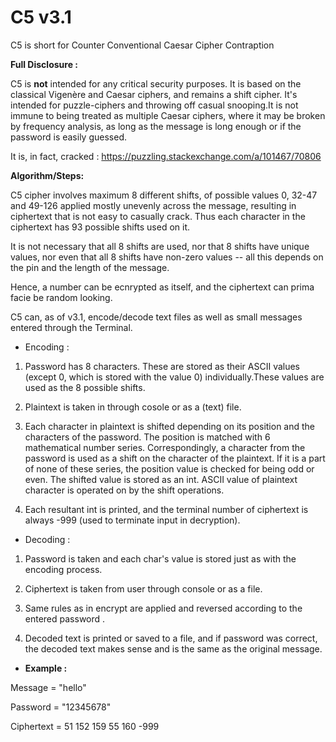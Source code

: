 # C5 v3.1
C5 is short for Counter Conventional Caesar Cipher Contraption

**Full Disclosure :** 

C5 is **not** intended for any critical security purposes. It is based on the classical Vigenère  and  Caesar ciphers, and remains a shift cipher. It's intended for puzzle-ciphers and throwing off casual snooping.It is not immune to being treated as multiple Caesar ciphers, where it may be broken by frequency analysis, as long as the message is long enough or if the password is easily guessed. 

It is, in fact, cracked : https://puzzling.stackexchange.com/a/101467/70806

**Algorithm/Steps:**

C5 cipher involves maximum 8 different shifts, of possible values 0, 32-47 and 49-126 applied mostly unevenly across the message, resulting in ciphertext that is not easy to casually crack. Thus each character in the ciphertext has 93 possible shifts used on it.

It is not necessary that all 8 shifts are used, nor that 8 shifts have unique values, nor even that all 8 shifts have non-zero values -- all this depends on the pin and the length of the message.

Hence, a number can be ecnrypted as itself, and the ciphertext can prima facie be random looking.

C5 can, as of v3.1, encode/decode text files as well as small messages entered through the Terminal.

- Encoding :

1. Password has 8 characters. These  are stored as their ASCII values (except 0, which is stored with the value 0) individually.These values are used as the 8 possible shifts.

2. Plaintext is taken in through cosole or as a (text) file.

3. Each character in plaintext is shifted depending on its position and the characters of the password. The position is matched with 6 mathematical number series. Correspondingly, a character from the password is used as a shift on the character of the plaintext. If it is a part of none of these series, the position value is checked for being odd or even. The shifted value is stored as an int. ASCII value of plaintext character is operated on by the shift operations. 

4. Each resultant int is printed, and the terminal number of ciphertext is always -999  (used to terminate input in decryption).

- Decoding :

1. Password is taken and each char's value is stored just as with the encoding process.

2. Ciphertext is taken from user through console or as a file.

3. Same rules as in encrypt are applied and reversed according to the entered password .

4. Decoded text is printed or saved to a file, and if password was correct, the decoded text makes sense and is the same as the original message. 

- **Example :**

Message = "hello"

Password = "12345678"

Ciphertext =  51 152 159 55 160 -999
